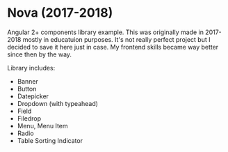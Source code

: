 # Nova (2017-2018)

Angular 2+ components library example. This was originally made in 2017-2018 mostly in educatuion purposes. It's not really perfect project but I decided to save it here just in case. My frontend skills became way better since then by the way.

Library includes:

  - Banner
  - Button
  - Datepicker
  - Dropdown (with typeahead)
  - Field
  - Filedrop
  - Menu, Menu Item
  - Radio
  - Table Sorting Indicator
